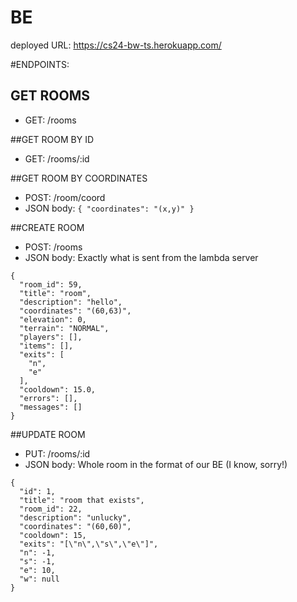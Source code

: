 # BE

deployed URL: https://cs24-bw-ts.herokuapp.com/

#ENDPOINTS:

## GET ROOMS
* GET: /rooms

##GET ROOM BY ID
* GET: /rooms/:id

##GET ROOM BY COORDINATES
* POST: /room/coord
* JSON body: `{ "coordinates": "(x,y)" }`

##CREATE ROOM
* POST: /rooms
* JSON body: Exactly what is sent from the lambda server
```
{
  "room_id": 59,
  "title": "room",
  "description": "hello",
  "coordinates": "(60,63)",
  "elevation": 0,
  "terrain": "NORMAL",
  "players": [],
  "items": [],
  "exits": [
    "n",
	"e"
  ],
  "cooldown": 15.0,
  "errors": [],
  "messages": []
}
```

##UPDATE ROOM
* PUT: /rooms/:id
* JSON body: Whole room in the format of our BE (I know, sorry!)
```
{
  "id": 1,
  "title": "room that exists",
  "room_id": 22,
  "description": "unlucky",
  "coordinates": "(60,60)",
  "cooldown": 15,
  "exits": "[\"n\",\"s\",\"e\"]",
  "n": -1,
  "s": -1,
  "e": 10,
  "w": null
}
```


